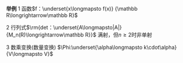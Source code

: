 **举例**
1 函数$f：\underset{x\longmapsto f(x)}
{\mathbb R\longrightarrow\mathbb R}$

2 行列式$\rm{det：\underset{A\longmapsto|A|}
{M_n(R)\longrightarrow\mathbb R}}$
满射，但$n\geq2$时非单射

3 数乘变换(数量变换)
$\Phi:\underset{\alpha\longmapsto k\cdot\alpha}
{V\longmapsto V}$